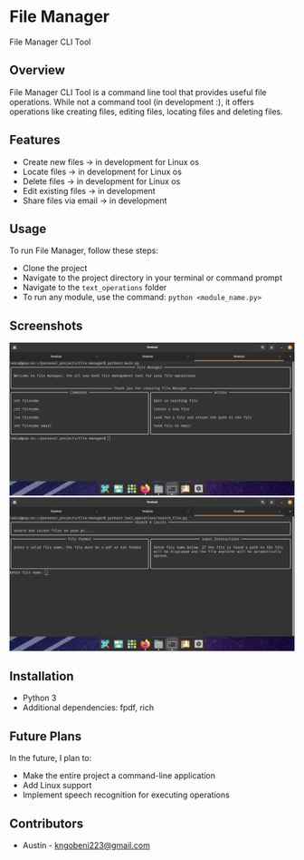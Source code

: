 
# File Manager

File Manager CLI Tool

## Overview
File Manager CLI Tool is a command line tool that provides useful file operations. While not a command tool (in development :), it offers operations like creating files, editing files, locating files and deleting files.

## Features
- Create new files -> in development for Linux os
- Locate files -> in development for Linux os
- Delete files -> in development for Linux os
- Edit existing files -> in development
- Share files via email -> in development

## Usage
To run File Manager, follow these steps:
- Clone the project
- Navigate to the project directory in your terminal or command prompt
- Navigate to the `text_operations` folder
- To run any module, use the command: `python <module_name.py>`

## Screenshots

![main](assets/readmeImages/main.png)
![main](assets/readmeImages/search.png)

## Installation
- Python 3
- Additional dependencies: fpdf, rich

## Future Plans
In the future, I plan to:
- Make the entire project a command-line application
- Add Linux support
- Implement speech recognition for executing operations

## Contributors
- Austin - kngobeni223@gmail.com
